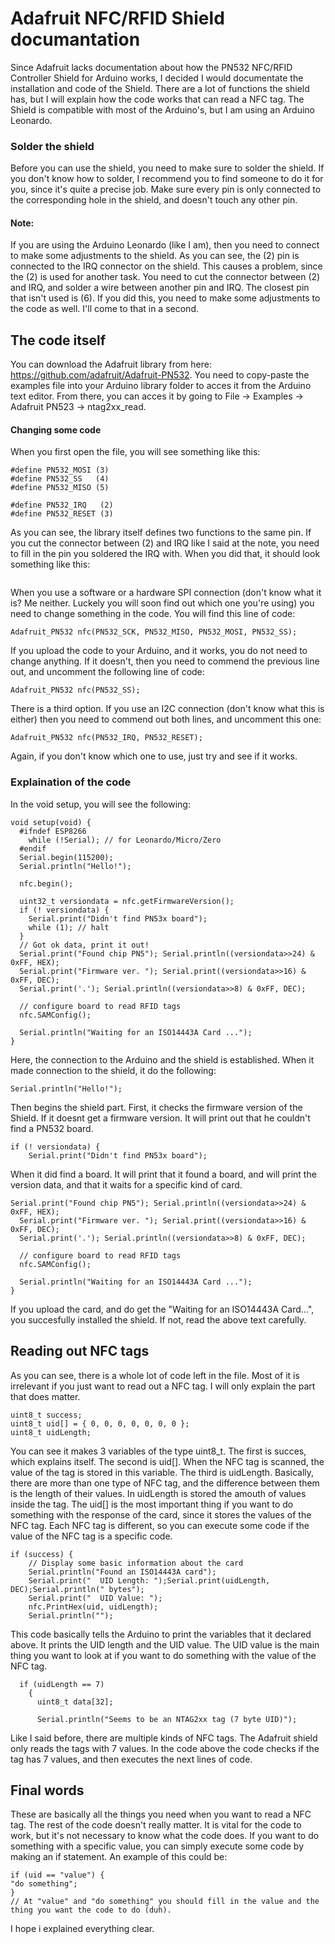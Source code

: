 # Adafruit NFC/RFID Shield documantation
Since Adafruit lacks documentation about how the PN532 NFC/RFID Controller Shield for Arduino works, I decided I would documentate the installation and code of the Shield. There are a lot of functions the shield has, but I will explain how the code works that can read a NFC tag. The Shield is compatible with most of the Arduino's, but I am using an Arduino Leonardo.

### Solder the shield
Before you can use the shield, you need to make sure to solder the shield. If you don't know how to solder, I recommend you to find someone to do it for you, since it's quite a precise job. Make sure every pin is only connected to the corresponding hole in the shield, and doesn't touch any other pin.
#### Note: 
If you are using the Arduino Leonardo (like I am), then you need to connect to make some adjustments to the shield. As you can see, the (2) pin is connected to the IRQ connector on the shield. This causes a problem, since the (2) is used for another task. You need to cut the connector between (2) and IRQ, and solder a wire between another pin and IRQ. The closest pin that isn't used is (6). If you did this, you need to make some adjustments to the code as well. I'll come to that in a second.

## The code itself
You can download the Adafruit library from here: https://github.com/adafruit/Adafruit-PN532. You need to copy-paste the examples file into your Arduino library folder to acces it from the Arduino text editor. From there, you can acces it by going to File -> Examples -> Adafruit PN523 -> ntag2xx_read. 

#### Changing some code
When you first open the file, you will see something like this:
```#define PN532_SCK  (2)
#define PN532_MOSI (3)
#define PN532_SS   (4)
#define PN532_MISO (5)

#define PN532_IRQ   (2)
#define PN532_RESET (3)
```
As you can see, the library itself defines two functions to the same pin. If you cut the connector between (2) and IRQ like I said at the note, you need to fill in the pin you soldered the IRQ with. When you did that, it should look something like this:
```#define PN532_IRQ   (6)
```

When you use a software or a hardware SPI connection (don't know what it is? Me neither. Luckely you will soon find out which one you're using) you need to change something in the code. 
You will find this line of code:
```
Adafruit_PN532 nfc(PN532_SCK, PN532_MISO, PN532_MOSI, PN532_SS);
```
If you upload the code to your Arduino, and it works, you do not need to change anything. If it doesn't, then you need to commend the previous line out, and uncomment the following line of code:
```
Adafruit_PN532 nfc(PN532_SS);
```
There is a third option. If you use an I2C connection (don't know what this is either) then you need to commend out both lines, and uncomment this one:
```
Adafruit_PN532 nfc(PN532_IRQ, PN532_RESET);
```
Again, if you don't know which one to use, just try and see if it works.

### Explaination of the code
In the void setup, you will see the following:
```
void setup(void) {
  #ifndef ESP8266
    while (!Serial); // for Leonardo/Micro/Zero
  #endif
  Serial.begin(115200);
  Serial.println("Hello!");

  nfc.begin();

  uint32_t versiondata = nfc.getFirmwareVersion();
  if (! versiondata) {
    Serial.print("Didn't find PN53x board");
    while (1); // halt
  }
  // Got ok data, print it out!
  Serial.print("Found chip PN5"); Serial.println((versiondata>>24) & 0xFF, HEX); 
  Serial.print("Firmware ver. "); Serial.print((versiondata>>16) & 0xFF, DEC); 
  Serial.print('.'); Serial.println((versiondata>>8) & 0xFF, DEC);
  
  // configure board to read RFID tags
  nfc.SAMConfig();
  
  Serial.println("Waiting for an ISO14443A Card ...");
}
```
Here, the connection to the Arduino and the shield is established. When it made connection to the shield, it do the following:
```
Serial.println("Hello!");
```
Then begins the shield part. First, it checks the firmware version of the Shield. If it doesnt get a firmware version. It will print out that he couldn't find a PN532 board.
```
if (! versiondata) {
    Serial.print("Didn't find PN53x board");
```
When it did find a board. It will print that it found a board, and will print the version data, and that it waits for a specific kind of card.

```
Serial.print("Found chip PN5"); Serial.println((versiondata>>24) & 0xFF, HEX); 
  Serial.print("Firmware ver. "); Serial.print((versiondata>>16) & 0xFF, DEC); 
  Serial.print('.'); Serial.println((versiondata>>8) & 0xFF, DEC);
  
  // configure board to read RFID tags
  nfc.SAMConfig();
  
  Serial.println("Waiting for an ISO14443A Card ...");
}
```

If you upload the card, and do get the "Waiting for an ISO14443A Card...", you succesfully installed the shield. If not, read the above text carefully.

## Reading out NFC tags
As you can see, there is a whole lot of code left in the file. Most of it is irrelevant if you just want to read out a NFC tag. I will only explain the part that does matter.
```
uint8_t success;
uint8_t uid[] = { 0, 0, 0, 0, 0, 0, 0 };
uint8_t uidLength;
```
You can see it makes 3 variables of the type uint8_t. The first is succes, which explains itself. The second is uid[]. When the NFC tag is scanned, the value of the tag is stored in this variable. The third is uidLength. Basically, there are more than one type of NFC tag, and the difference between them is the length of their values. In uidLength is stored the amouth of values inside the tag.
The uid[] is the most important thing if you want to do something with the response of the card, since it stores the values of the NFC tag. Each NFC tag is different, so you can execute some code if the value of the NFC tag is a specific code.

```
if (success) {
    // Display some basic information about the card
    Serial.println("Found an ISO14443A card");
    Serial.print("  UID Length: ");Serial.print(uidLength, DEC);Serial.println(" bytes");
    Serial.print("  UID Value: ");
    nfc.PrintHex(uid, uidLength);
    Serial.println("");
```
This code basically tells the Arduino to print the variables that it declared above. It prints the UID length and the UID value. The UID value is the main thing you want to look at if you want to do something with the value of the NFC tag.
```
  if (uidLength == 7)
    {
      uint8_t data[32];
      
      Serial.println("Seems to be an NTAG2xx tag (7 byte UID)");	  
 ```
Like I said before, there are multiple kinds of NFC tags. The Adafruit shield only reads the tags with 7 values. In the code above the code checks if the tag has 7 values, and then executes the next lines of code.

## Final words
These are basically all the things you need when you want to read a NFC tag. The rest of the code doesn't really matter. It is vital for the code to work, but it's not necessary to know what the code does. If you want to do something with a specific value, you can simply execute some code by making an if statement. An example of this could be:
``` 
if (uid == "value") {
"do something";
}
// At "value" and "do something" you should fill in the value and the thing you want the code to do (duh).
```
I hope i explained everything clear.

